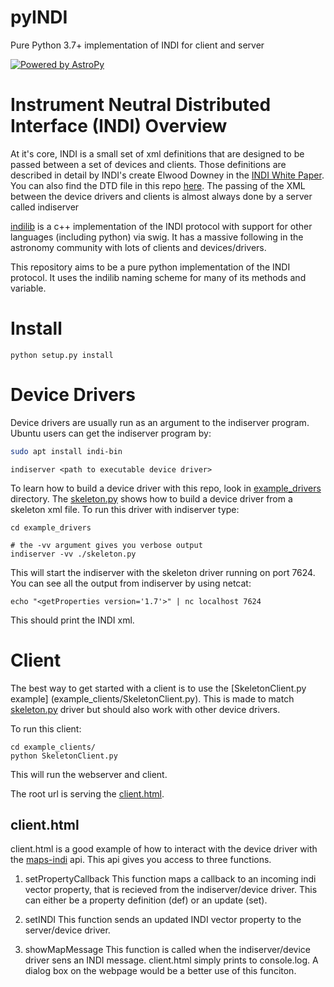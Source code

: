 # pyINDI
Pure Python 3.7+ implementation of INDI for client and server

[![Powered by AstroPy](http://img.shields.io/badge/powered%20by-AstroPy-orange.svg?style=flat)](http://www.astropy.org)

# Instrument Neutral Distributed Interface (INDI) Overview
At it's core, INDI is a small set of xml definitions that are designed to be passed between a set of devices and clients.  Those definitions are described in detail by INDI's create Elwood Downey in the [INDI White Paper](http://www.clearskyinstitute.com/INDI/INDI.pdf). You can also find the DTD file in this repo [here](./pyindi/data). The passing of the XML between the device drivers and clients is almost always done by a server called indiserver


[indilib](https://indilib.org) is a c++ implementation of the INDI protocol with support for other languages (including python) via swig. It has a massive following in the astronomy community with lots of clients and devices/drivers. 

This repository aims to be a pure python implementation of the INDI protocol. It uses the indilib naming scheme for many of its methods and variable. 


# Install

```
python setup.py install
```

# Device Drivers

Device drivers are usually run as an argument to the indiserver program. Ubuntu users can get the indiserver program by:

```bash
sudo apt install indi-bin
```

```
indiserver <path to executable device driver>
```

To learn how to build a device driver with this repo, look in [example_drivers](example_drivers/) directory. The [skeleton.py](example_drivers/skeleton.py) shows how to build a device driver from a skeleton xml file. To run this driver with indiserver type:


```
cd example_drivers

# the -vv argument gives you verbose output
indiserver -vv ./skeleton.py
```

This will start the indiserver with the skeleton driver running on port 7624. You can see all the output from indiserver by using netcat:

```
echo "<getProperties version='1.7'>" | nc localhost 7624
```

This should print the INDI xml. 



# Client

The best way to get started with a client is to use the [SkeletonClient.py example] (example_clients/SkeletonClient.py). This is made to match [skeleton.py](example_drivers/skeleton.py) driver but should also work with other device drivers. 

To run this client:

```
cd example_clients/
python SkeletonClient.py
```

This will run the webserver and client.

The root url is serving the [client.html](example_clients/client.html). 

## client.html

client.html is a good example of how to interact with the device driver with the [maps-indi](pyindi/www/static/maps-indi.js) api. This api gives you access to three functions. 

1. setPropertyCallback
This function maps a callback to an incoming indi vector property, that is recieved from the indiserver/device driver. This can either be a property definition (def) or an update (set). 

2. setINDI
This function sends an updated INDI vector property to the server/device driver. 

3. showMapMessage
This function is called when the indiserver/device driver sens an INDI message. client.html simply prints to console.log. A dialog box on the webpage would be a better use of this funciton. 

    


